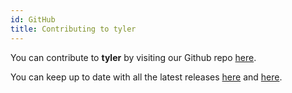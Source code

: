 ```yaml
---
id: GitHub
title: Contributing to tyler
---
```


You can contribute to **tyler** by visiting our Github repo [here](https://github.com/zishan-ali/tyler).

You can keep up to date with all the latest releases [here](https://zishan-ali.github.io/tyler/blog/) and [here](https://github.com/zishan-ali/tyler/releases).
